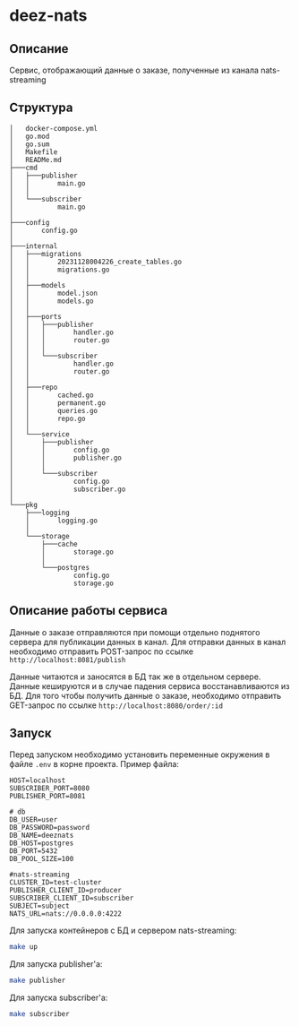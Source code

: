 # deez-nats

## Описание

Сервис, отображающий данные о заказе, полученные из канала nats-streaming

## Структура

```text
│   docker-compose.yml
│   go.mod
│   go.sum
│   Makefile
│   READMe.md
├───cmd
│   ├───publisher
│   │       main.go
│   │
│   └───subscriber
│           main.go
│
├───config
│       config.go
│
├───internal
│   ├───migrations
│   │       20231128004226_create_tables.go
│   │       migrations.go
│   │
│   ├───models
│   │       model.json
│   │       models.go
│   │
│   ├───ports
│   │   ├───publisher
│   │   │       handler.go
│   │   │       router.go
│   │   │
│   │   └───subscriber
│   │           handler.go
│   │           router.go
│   │
│   ├───repo
│   │       cached.go
│   │       permanent.go
│   │       queries.go
│   │       repo.go
│   │
│   └───service
│       ├───publisher
│       │       config.go
│       │       publisher.go
│       │
│       └───subscriber
│               config.go
│               subscriber.go
│
└───pkg
    ├───logging
    │       logging.go
    │
    └───storage
        ├───cache
        │       storage.go
        │
        └───postgres
                config.go
                storage.go
```

## Описание работы сервиса

Данные о заказе отправляются при помощи отдельно поднятого сервера для публикации данных в канал.
Для отправки данных в канал необходимо отправить POST-запрос по ссылке `http://localhost:8081/publish` 

Данные читаются и заносятся в БД так же в отдельном сервере. Данные кешируются и в случае падения сервиса
восстанавливаются из БД. Для того чтобы получить данные о заказе, необходимо отправить GET-запрос по ссылке
`http://localhost:8080/order/:id`

## Запуск

Перед запуском необходимо установить переменные окружения в файле `.env` в корне проекта.
Пример файла:

```text
HOST=localhost
SUBSCRIBER_PORT=8080
PUBLISHER_PORT=8081

# db
DB_USER=user
DB_PASSWORD=password
DB_NAME=deeznats
DB_HOST=postgres
DB_PORT=5432
DB_POOL_SIZE=100

#nats-streaming
CLUSTER_ID=test-cluster
PUBLISHER_CLIENT_ID=producer
SUBSCRIBER_CLIENT_ID=subscriber
SUBJECT=subject
NATS_URL=nats://0.0.0.0:4222
```

Для запуска контейнеров с БД и сервером nats-streaming:

```bash
make up
```

Для запуска publisher'a:

```bash
make publisher
```

Для запуска subscriber'a:

```bash
make subscriber
```